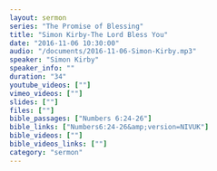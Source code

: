 ```yaml
---
layout: sermon
series: "The Promise of Blessing"
title: "Simon Kirby-The Lord Bless You"
date: "2016-11-06 10:30:00"
audio: "/documents/2016-11-06-Simon-Kirby.mp3"
speaker: "Simon Kirby"
speaker_info: ""
duration: "34"
youtube_videos: [""]
vimeo_videos: [""]
slides: [""]
files: [""]
bible_passages: ["Numbers 6:24-26"]
bible_links: ["Numbers6:24-26&amp;version=NIVUK"]
bible_videos: [""]
bible_videos_links: [""]
category: "sermon"
---
```

